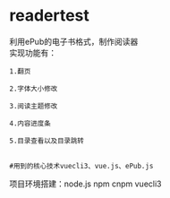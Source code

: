 # readertest
  
  利用ePub的电子书格式，制作阅读器  
  实现功能有：
    
    1.翻页
    
    2.字体大小修改
    
    3.阅读主题修改
    
    4.内容进度条
    
    5.目录查看以及目录跳转
  
    
    #用到的核心技术vuecli3、vue.js、ePub.js
  
   项目环境搭建：node.js npm cnpm vuecli3 
